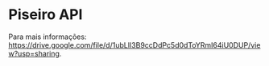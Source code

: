 # Piseiro API

Para mais informações: https://drive.google.com/file/d/1ubLlI3B9ccDdPc5d0dToYRmI64iU0DUP/view?usp=sharing.
